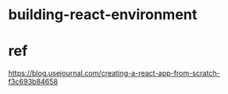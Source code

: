 # building-react-environment

# ref
https://blog.usejournal.com/creating-a-react-app-from-scratch-f3c693b84658
